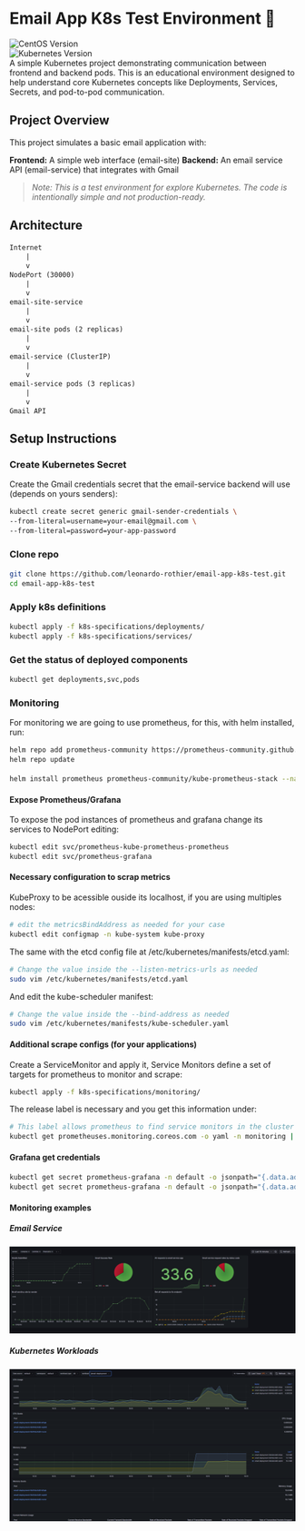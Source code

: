 # Email App K8s Test Environment 📧
![CentOS Version](https://img.shields.io/badge/CentOS-9-212078)  
![Kubernetes Version](https://img.shields.io/badge/Kubernetes-1.33-blue)  
A simple Kubernetes project demonstrating communication between frontend and backend pods. This is an educational environment designed to help understand core Kubernetes concepts like Deployments, Services, Secrets, and pod-to-pod communication.

## Project Overview
This project simulates a basic email application with:

**Frontend:** A simple web interface (email-site)
**Backend:** An email service API (email-service) that integrates with Gmail  

> *Note: This is a test environment for explore Kubernetes. The code is intentionally simple and not production-ready.*

## Architecture
```
Internet
    |
    v
NodePort (30000)
    |
    v
email-site-service
    |
    v
email-site pods (2 replicas)
    |
    v
email-service (ClusterIP)
    |
    v
email-service pods (3 replicas)
    |
    v
Gmail API
```

## Setup Instructions
### Create Kubernetes Secret
Create the Gmail credentials secret that the email-service backend will use (depends on yours senders):
```bash
kubectl create secret generic gmail-sender-credentials \
--from-literal=username=your-email@gmail.com \
--from-literal=password=your-app-password
```

### Clone repo
```bash
git clone https://github.com/leonardo-rothier/email-app-k8s-test.git
cd email-app-k8s-test
```

### Apply k8s definitions
```bash
kubectl apply -f k8s-specifications/deployments/
kubectl apply -f k8s-specifications/services/
```

### Get the status of deployed components

```bash
kubectl get deployments,svc,pods
```

### Monitoring

For monitoring we are going to use prometheus, for this, with helm installed, run:
```bash
helm repo add prometheus-community https://prometheus-community.github.io/helm-charts
helm repo update

helm install prometheus prometheus-community/kube-prometheus-stack --namespace monitoring --create-namespace
```

#### Expose Prometheus/Grafana
To expose the pod instances of prometheus and grafana change its services to NodePort editing:
```bash
kubectl edit svc/prometheus-kube-prometheus-prometheus
kubectl edit svc/prometheus-grafana
```
#### Necessary configuration to scrap metrics
KubeProxy to be acessible ouside its localhost, if you are using multiples nodes:
```bash
# edit the metricsBindAddress as needed for your case
kubectl edit configmap -n kube-system kube-proxy
```
The same with the etcd config file at /etc/kubernetes/manifests/etcd.yaml:

```bash
# Change the value inside the --listen-metrics-urls as needed
sudo vim /etc/kubernetes/manifests/etcd.yaml
```

And edit the kube-scheduler manifest:
```bash
# Change the value inside the --bind-address as needed
sudo vim /etc/kubernetes/manifests/kube-scheduler.yaml
```

#### Additional scrape configs (for your applications)
Create a ServiceMonitor and apply it, Service Monitors define a set of targets for prometheus to monitor and scrape:
```bash
kubectl apply -f k8s-specifications/monitoring/
```
The release label is necessary and you get this information under:
```bash
# This label allows prometheus to find service monitors in the cluster
kubectl get prometheuses.monitoring.coreos.com -o yaml -n monitoring | grep -A3 serviceMonitorSelector:
```

#### Grafana get credentials
```bash
kubectl get secret prometheus-grafana -n default -o jsonpath="{.data.admin-user}" | base64e --decode; echo
kubectl get secret prometheus-grafana -n default -o jsonpath="{.data.admin-password}" | base64 --decode; echo
```

#### Monitoring examples
##### Email Service
![Demo Screenshot](assets/EmailServiceMonitoring.png)
##### Kubernetes Workloads
![Demo Screenshot](assets/KubernetesWorkloadsMonitoring.png)
